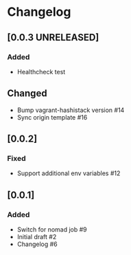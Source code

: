 # Changelog

## [0.0.3 UNRELEASED]

### Added

- Healthcheck test

## Changed

- Bump vagrant-hashistack version #14
- Sync origin template #16

## [0.0.2]

### Fixed

- Support additional env variables #12

## [0.0.1]

### Added

- Switch for nomad job #9
- Initial draft #2
- Changelog #6